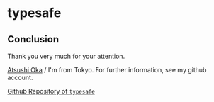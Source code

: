 
 typesafe
================================================================================






 Conclusion
--------------------------------------------------------------------------------
Thank you very much for your attention.

[Atsushi Oka][] / I'm from Tokyo. For further information, see my github account.

[Github Repository of `typesafe`](Github)

[Github]: https://github.com/a-oka-z/typesafe
[Atsushi Oka]: https://github.com/a-oka-z/

